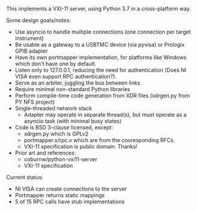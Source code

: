 This implements a VXI-11 server, using Python 3.7 in a cross-platform way.

Some design goals/notes:

* Use asyncio to handle multiple connections (one connection per target instrument)
* Be usable as a gateway to a USBTMC device (via pyvisa) or Prologix GPIB adapter
* Have its own portmapper implementation, for platforms like Windows which don't
  have one by default.
* Listen only to 127.0.0.1, reducing the need for authentication (Does NI VISA even
  support RPC authentication?).
* Serve as an arbiter, juggling the bus between links
* Require minimal non-standard Python libraries
* Perform compile-time code generation from XDR files (xdrgen.py from PY NFS project)
* Single-threaded network stack
  - Adapter may operate in separate thread(s), but must operate as a asyncio task (with minimal busy states)
* Code is BSD 3-clause licensed, except:
  - xdrgen.py which is GPLv2
  - portmapper.x/rpc.x which are from the cooresponding RFCs.
  - VXI-11 specification is public domain. Thanks!
* Prior art and references:
  - coburnw/python-vxi11-server
  - VXI-11 specification


Current status:
* NI VISA can create connections to the server
* Portmapper returns static mappings
* 5 of 15 RPC calls have stub implementations
